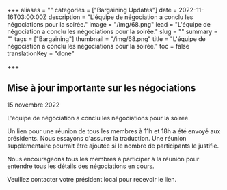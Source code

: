 +++
aliases = ""
categories = ["Bargaining Updates"]
date = 2022-11-16T03:00:00Z
description = "L'équipe de négociation a conclu les négociations pour la soirée."
image = "/img/68.png"
lead = "L'équipe de négociation a conclu les négociations pour la soirée."
slug = ""
summary = ""
tags = ["Bargaining"]
thumbnail = "/img/68.png"
title = "L'équipe de négociation a conclu les négociations pour la soirée."
toc = false
translationKey = "done"

+++
## Mise à jour importante sur les négociations

15 novembre 2022

L'équipe de négociation a conclu les négociations pour la soirée.

Un lien pour une réunion de tous les membres à 11h et 18h a été envoyé aux présidents. Nous essayons d'assurer la traduction. Une réunion supplémentaire pourrait être ajoutée si le nombre de participants le justifie.

Nous encourageons tous les membres à participer à la réunion pour entendre tous les détails des négociations en cours.

Veuillez contacter votre président local pour recevoir le lien.